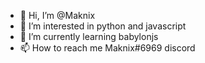 - 👋 Hi, I’m @Maknix
- 👀 I’m interested in python and javascript
- 🌱 I’m currently learning babylonjs
- 📫 How to reach me Maknix#6969 discord
